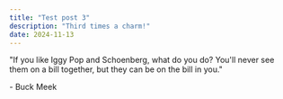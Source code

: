 ```yaml
---
title: "Test post 3"
description: "Third times a charm!"
date: 2024-11-13
---
```


"If you like Iggy Pop and Schoenberg, what do you do? You'll never see them on a bill together, but they can be on the bill in you."

\- Buck Meek